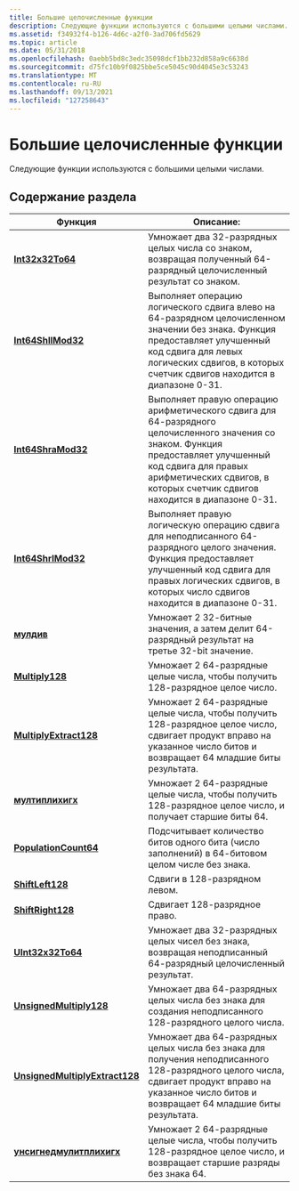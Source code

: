 ```yaml
---
title: Большие целочисленные функции
description: Следующие функции используются с большими целыми числами.
ms.assetid: f34932f4-b126-4d6c-a2f0-3ad706fd5629
ms.topic: article
ms.date: 05/31/2018
ms.openlocfilehash: 0aebb5bd8c3edc35098dcf1bb232d858a9c6638d
ms.sourcegitcommit: d75fc10b9f0825bbe5ce5045c90d4045e3c53243
ms.translationtype: MT
ms.contentlocale: ru-RU
ms.lasthandoff: 09/13/2021
ms.locfileid: "127258643"
---
```

# <a name="large-integer-functions"></a>Большие целочисленные функции

Следующие функции используются с большими целыми числами.

## <a name="in-this-section"></a>Содержание раздела



| Функция                                                                    | Описание:                                                                                                                                                                                                   |
|-----------------------------------------------------------------------------|---------------------------------------------------------------------------------------------------------------------------------------------------------------------------------------------------------------|
| [**Int32x32To64**](/windows/desktop/api/Winnt/nf-winnt-int32x32to64)<br/>                             | Умножает два 32-разрядных целых числа со знаком, возвращая полученный 64-разрядный целочисленный результат со знаком.<br/>                                                                                                                   |
| [**Int64ShllMod32**](/windows/desktop/api/Winnt/nf-winnt-int64shllmod32)<br/>                         | Выполняет операцию логического сдвига влево на 64-разрядном целочисленном значении без знака. Функция предоставляет улучшенный код сдвига для левых логических сдвигов, в которых счетчик сдвигов находится в диапазоне 0-31.<br/>      |
| [**Int64ShraMod32**](/windows/desktop/api/Winnt/nf-winnt-int64shramod32)<br/>                         | Выполняет правую операцию арифметического сдвига для 64-разрядного целочисленного значения со знаком. Функция предоставляет улучшенный код сдвига для правых арифметических сдвигов, в которых счетчик сдвигов находится в диапазоне 0-31.<br/> |
| [**Int64ShrlMod32**](/windows/desktop/api/Winnt/nf-winnt-int64shrlmod32)<br/>                         | Выполняет правую логическую операцию сдвига для неподписанного 64-разрядного целого значения. Функция предоставляет улучшенный код сдвига для правых логических сдвигов, в которых число сдвигов находится в диапазоне 0-31.<br/>    |
| [**мулдив**](/windows/desktop/api/Winbase/nf-winbase-muldiv)<br/>                                         | Умножает 2 32-битные значения, а затем делит 64-разрядный результат на третье 32-bit значение.<br/>                                                                                                           |
| [**Multiply128**](/windows/desktop/api/Winnt/nf-winnt-multiply128)<br/>                               | Умножает 2 64-разрядные целые числа, чтобы получить 128-разрядное целое число.<br/>                                                                                                                                       |
| [**MultiplyExtract128**](/windows/desktop/api/Winnt/nf-winnt-multiplyextract128)<br/>                 | Умножает 2 64-разрядные целые числа, чтобы получить 128-разрядное целое число, сдвигает продукт вправо на указанное число битов и возвращает 64 младшие биты результата.<br/>                           |
| [**мултиплихигх**](/windows/desktop/api/Winnt/nf-winnt-multiplyhigh)<br/>                             | Умножает 2 64-разрядные целые числа, чтобы получить 128-разрядное целое число, и получает старшие биты 64.<br/>                                                                                                             |
| [**PopulationCount64**](/windows/desktop/api/Winnt/nf-winnt-populationcount64)<br/>                   | Подсчитывает количество битов одного бита (число заполнений) в 64-битовом целом числе без знака.<br/>                                                                                                                     |
| [**ShiftLeft128**](/windows/desktop/api/winnt/nf-winnt-shiftleft128)<br/>                             | Сдвиги в 128-разрядном левом.<br/>                                                                                                                                                                               |
| [**ShiftRight128**](/windows/desktop/api/winnt/nf-winnt-shiftright128)<br/>                           | Сдвигает 128-разрядное право.<br/>                                                                                                                                                                              |
| [**UInt32x32To64**](/windows/desktop/api/Winnt/nf-winnt-uint32x32to64)<br/>                           | Умножает два 32-разрядных целых чисел без знака, возвращая неподписанный 64-разрядный целочисленный результат.<br/>                                                                                                              |
| [**UnsignedMultiply128**](/windows/desktop/api/Winnt/nf-winnt-unsignedmultiply128)<br/>               | Умножает два 64-разрядных целых числа без знака для создания неподписанного 128-разрядного целого числа.<br/>                                                                                                                    |
| [**UnsignedMultiplyExtract128**](/windows/desktop/api/Winnt/nf-winnt-unsignedmultiplyextract128)<br/> | Умножает два 64-разрядных целых числа без знака для получения неподписанного 128-разрядного целого числа, сдвигает продукт вправо на указанное число битов и возвращает 64 младшие биты результата.<br/>        |
| [**унсигнедмулитплихигх**](/windows/desktop/api/Winnt/nf-winnt-unsignedmultiplyhigh)<br/>             | Умножает 2 64-разрядные целые числа, чтобы получить 128-разрядное целое число, и возвращает старшие разряды без знака 64.<br/>                                                                                                    |



 

 

 





